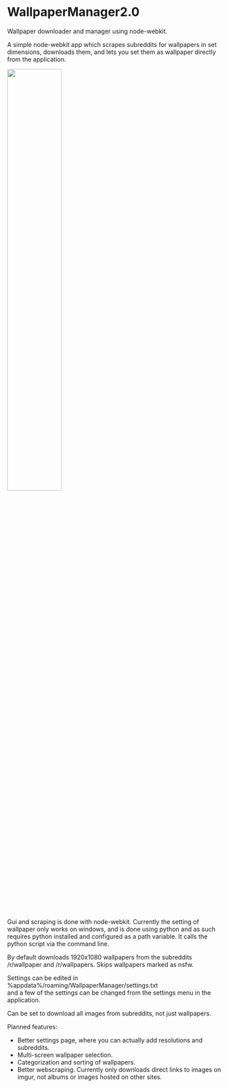 # WallpaperManager2.0
Wallpaper downloader and manager using node-webkit.

A simple node-webkit app which scrapes subreddits for wallpapers in set dimensions, downloads them, and lets you set them as wallpaper directly from the application.

<img src="http://i.imgur.com/L37pyJ7.png" width="50%"/>

Gui and scraping is done with node-webkit. Currently the setting of wallpaper only works on windows, and is done using python and as such requires python installed and configured as a path variable. It calls the python script via the command line.

By default downloads 1920x1080 wallpapers from the subreddits /r/wallpaper and /r/wallpapers. Skips wallpapers marked as nsfw.

Settings can be edited in<br />
%appdata%/roaming/WallpaperManager/settings.txt<br />
and a few of the settings can be changed from the settings menu in the application.

Can be set to download all images from subreddits, not just wallpapers.

Planned features:
* Better settings page, where you can actually add resolutions and subreddits.
* Multi-screen wallpaper selection.
* Categorization and sorting of wallpapers.
* Better webscraping. Currently only downloads direct links to images on imgur, not albums or images hosted on other sites.
